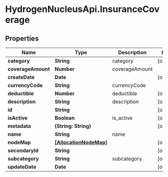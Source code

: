# HydrogenNucleusApi.InsuranceCoverage

## Properties
Name | Type | Description | Notes
------------ | ------------- | ------------- | -------------
**category** | **String** | category | [optional] 
**coverageAmount** | **Number** | coverageAmount | 
**createDate** | **Date** |  | [optional] 
**currencyCode** | **String** | currencyCode | 
**deductible** | **Number** | deductible | [optional] 
**description** | **String** | description | [optional] 
**id** | **String** |  | [optional] 
**isActive** | **Boolean** | is_active | [optional] 
**metadata** | **{String: String}** |  | [optional] 
**name** | **String** | name | 
**nodeMap** | [**[AllocationNodeMap]**](AllocationNodeMap.md) |  | [optional] 
**secondaryId** | **String** |  | [optional] 
**subcategory** | **String** | subcategory | [optional] 
**updateDate** | **Date** |  | [optional] 


